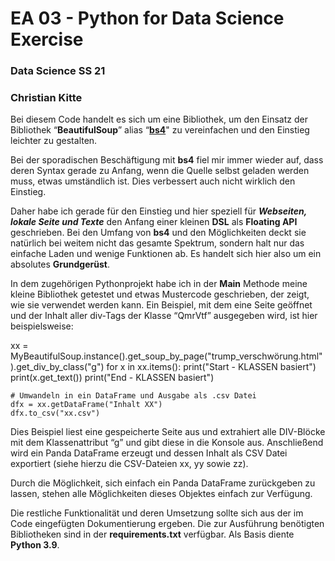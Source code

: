 # EA 03 - Python for Data Science Exercise
### Data Science SS 21
### Christian Kitte 

Bei diesem Code handelt es sich um eine Bibliothek, um den Einsatz der Bibliothek “**BeautifulSoup**” alias “[**bs4**](https://pypi.org/project/beautifulsoup4/)" 
zu vereinfachen und den Einstieg leichter zu gestalten.

Bei der sporadischen Beschäftigung mit **bs4** fiel mir immer wieder auf, dass deren Syntax gerade zu Anfang, wenn die Quelle selbst 
geladen werden muss, etwas umständlich ist. Dies verbessert auch nicht wirklich den Einstieg.

Daher habe ich gerade für den Einstieg und hier speziell für ***Webseiten, lokale Seite und Texte*** den Anfang einer kleinen **DSL** als 
**Floating API** geschrieben. Bei den Umfang von **bs4** und den Möglichkeiten deckt sie natürlich bei weitem nicht das gesamte Spektrum, 
sondern halt nur das einfache Laden und wenige Funktionen ab. Es handelt sich hier also um ein absolutes **Grundgerüst**.

In dem zugehörigen Pythonprojekt habe ich in der **Main** Methode meine kleine Bibliothek getestet und etwas Mustercode geschrieben, der 
zeigt, wie sie verwendet werden kann. Ein Beispiel, mit dem eine Seite geöffnet und der Inhalt aller div-Tags der Klasse “QmrVtf” 
ausgegeben wird, ist hier beispielsweise:

 xx = MyBeautifulSoup.instance().get_soup_by_page("trump_verschwörung.html").get_div_by_class("g")
    for x in xx.items():
        print("Start - KLASSEN basiert")
        print(x.get_text())
        print("End - KLASSEN basiert")

    # Umwandeln in ein DataFrame und Ausgabe als .csv Datei
    dfx = xx.getDataFrame("Inhalt XX")
    dfx.to_csv("xx.csv")

Dies Beispiel liest eine gespeicherte Seite aus und extrahiert alle DIV-Blöcke mit dem Klassenattribut “g” und gibt diese in die 
Konsole aus. Anschließend wird ein Panda DataFrame erzeugt und dessen Inhalt als CSV Datei exportiert (siehe hierzu die CSV-Dateien xx, yy 
sowie zz).

Durch die Möglichkeit, sich einfach ein Panda DataFrame zurückgeben zu lassen, stehen alle Möglichkeiten dieses Objektes einfach 
zur Verfügung.

Die restliche Funktionalität und deren Umsetzung sollte sich aus der im Code eingefügten Dokumentierung ergeben. Die zur Ausführung 
benötigten Bibliotheken sind in der **requirements.txt** verfügbar. Als Basis diente **Python 3.9**.
